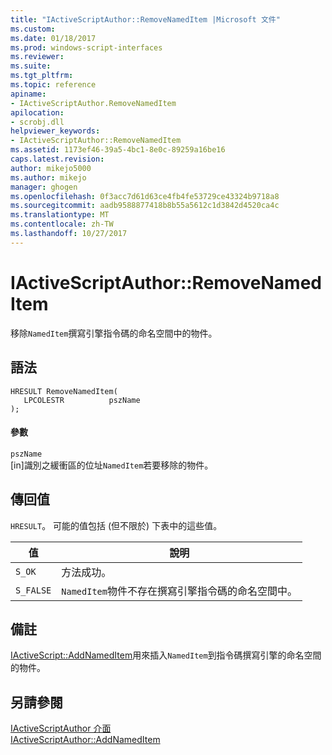 ```yaml
---
title: "IActiveScriptAuthor::RemoveNamedItem |Microsoft 文件"
ms.custom: 
ms.date: 01/18/2017
ms.prod: windows-script-interfaces
ms.reviewer: 
ms.suite: 
ms.tgt_pltfrm: 
ms.topic: reference
apiname:
- IActiveScriptAuthor.RemoveNamedItem
apilocation:
- scrobj.dll
helpviewer_keywords:
- IActiveScriptAuthor::RemoveNamedItem
ms.assetid: 1173ef46-39a5-4bc1-8e0c-89259a16be16
caps.latest.revision: 
author: mikejo5000
ms.author: mikejo
manager: ghogen
ms.openlocfilehash: 0f3acc7d61d63ce4fb4fe53729ce43324b9718a8
ms.sourcegitcommit: aadb9588877418b8b55a5612c1d3842d4520ca4c
ms.translationtype: MT
ms.contentlocale: zh-TW
ms.lasthandoff: 10/27/2017
---
```

# <a name="iactivescriptauthorremovenameditem"></a>IActiveScriptAuthor::RemoveNamedItem
移除`NamedItem`撰寫引擎指令碼的命名空間中的物件。  
  
## <a name="syntax"></a>語法  
  
```  
HRESULT RemoveNamedItem(  
   LPCOLESTR          pszName  
);  
```  
  
#### <a name="parameters"></a>參數  
 `pszName`  
 [in]識別之緩衝區的位址`NamedItem`若要移除的物件。  
  
## <a name="return-value"></a>傳回值  
 `HRESULT`。 可能的值包括 (但不限於) 下表中的這些值。  
  
|值|說明|  
|-----------|-----------------|  
|`S_OK`|方法成功。|  
|`S_FALSE`|`NamedItem`物件不存在撰寫引擎指令碼的命名空間中。|  
  
## <a name="remarks"></a>備註  
 [IActiveScript::AddNamedItem](../../winscript/reference/iactivescript-addnameditem.md)用來插入`NamedItem`到指令碼撰寫引擎的命名空間的物件。  
  
## <a name="see-also"></a>另請參閱  
 [IActiveScriptAuthor 介面](../../winscript/reference/iactivescriptauthor-interface.md)   
 [IActiveScriptAuthor::AddNamedItem](../../winscript/reference/iactivescriptauthor-addnameditem.md)